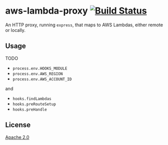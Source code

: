 # aws-lambda-proxy [![Build Status][2]][1]

An HTTP proxy, running `express`, that maps to AWS Lambdas, either remote or locally.


## Usage

TODO

* `process.env.HOOKS_MODULE`
* `process.env.AWS_REGION`
* `process.env.AWS_ACCOUNT_ID`

and

* `hooks.findLambdas`
* `hooks.preRouteSetup`
* `hooks.preHandle`


## License

[Apache 2.0](LICENSE)


  [1]: https://travis-ci.com/tobiipro/aws-lambda-proxy
  [2]: https://travis-ci.com/tobiipro/aws-lambda-proxy.svg?branch=master
